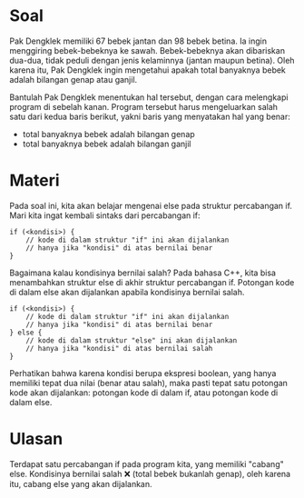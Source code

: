 # Soal
Pak Dengklek memiliki 67 bebek jantan dan 98 bebek betina. Ia ingin menggiring bebek-bebeknya ke sawah. Bebek-bebeknya akan dibariskan dua-dua, tidak peduli dengan jenis kelaminnya (jantan maupun betina). Oleh karena itu, Pak Dengklek ingin mengetahui apakah total banyaknya bebek adalah bilangan genap atau ganjil.

Bantulah Pak Dengklek menentukan hal tersebut, dengan cara melengkapi program di sebelah kanan. Program tersebut harus mengeluarkan salah satu dari kedua baris berikut, yakni baris yang menyatakan hal yang benar:

- total banyaknya bebek adalah bilangan genap
- total banyaknya bebek adalah bilangan ganjil

# Materi
Pada soal ini, kita akan belajar mengenai else pada struktur percabangan if. Mari kita ingat kembali sintaks dari percabangan if:

```
if (<kondisi>) {
    // kode di dalam struktur "if" ini akan dijalankan
    // hanya jika "kondisi" di atas bernilai benar
}
```

Bagaimana kalau kondisinya bernilai salah? Pada bahasa C++, kita bisa menambahkan struktur else di akhir struktur percabangan if. Potongan kode di dalam else akan dijalankan apabila kondisinya bernilai salah.

```
if (<kondisi>) {
    // kode di dalam struktur "if" ini akan dijalankan
    // hanya jika "kondisi" di atas bernilai benar
} else {
    // kode di dalam struktur "else" ini akan dijalankan
    // hanya jika "kondisi" di atas bernilai salah
}
```

Perhatikan bahwa karena kondisi berupa ekspresi boolean, yang hanya memiliki tepat dua nilai (benar atau salah), maka pasti tepat satu potongan kode akan dijalankan: potongan kode di dalam if, atau potongan kode di dalam else.

# Ulasan
Terdapat satu percabangan if pada program kita, yang memiliki "cabang" else. Kondisinya bernilai salah ❌ (total bebek bukanlah genap), oleh karena itu, cabang else yang akan dijalankan.
